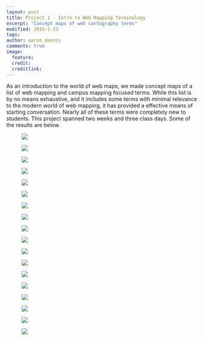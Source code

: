 ```yaml
---
layout: post
title: Project 1 - Intro to Web Mapping Terminology
excerpt: "Concept maps of web cartography terms"
modified: 2015-1-23
tags: 
author: aaron_dennis
comments: true
image:
  feature: 
  credit: 
  creditlink: 
---
```


As an introduction to the world of web maps, we made concept maps of a list of web mapping and campus mapping focused terms. While this list is by no means exhaustive, and it includes some terms with minimal relevance to the modern world of web mapping, it has provided a effective means of starting conversation. Nearly all of these terms were completely new to students. This project spanned two weeks and three class days. Some of the results are below.

<figure><img src="/images/project-one/c1.png"></figure>
<figure><img src="/images/project-one/c2.png"></figure>
<figure><img src="/images/project-one/c3.png"></figure>
<figure><img src="/images/project-one/c4.png"></figure>
<figure><img src="/images/project-one/c5.png"></figure>
<figure><img src="/images/project-one/c6.png"></figure>
<figure><img src="/images/project-one/c7.png"></figure>
<figure><img src="/images/project-one/c8.png"></figure>
<figure><img src="/images/project-one/c9.png"></figure>
<figure><img src="/images/project-one/c10.png"></figure>
<figure><img src="/images/project-one/c11.png"></figure>
<figure><img src="/images/project-one/c12.png"></figure>
<figure><img src="/images/project-one/c13.png"></figure>
<figure><img src="/images/project-one/c14.png"></figure>
<figure><img src="/images/project-one/c15.png"></figure>
<figure><img src="/images/project-one/c16.png"></figure>
<figure><img src="/images/project-one/c17.png"></figure>
<figure><img src="/images/project-one/c18.png"></figure>